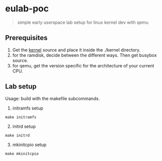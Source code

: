 # eulab-poc
> simple early userspace lab setup for linux kernel dev with qemu

## Prerequisites
1. Get the [kernel](kernel.org) source and place it inside the ./kernel directory.
2. for the ramdisk, decide between the different ways. Then get busybox source.
3. for qemu, get the version specific for the architecture of your current CPU.

## Lab setup

Usage: build with the makefile subcommands.

1. initramfs setup
```
make initramfs
```

2. initrd setup
```
make initrd
```

3. mkinitcpio setup
```
make mkinitcpio
```
